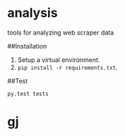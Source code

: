 # analysis
tools for analyzing web scraper data

##Installation

1. Setup a virtual environment.
2. `pip install -r requirements.txt`.

##Test
```
py.test tests
```
# gj
